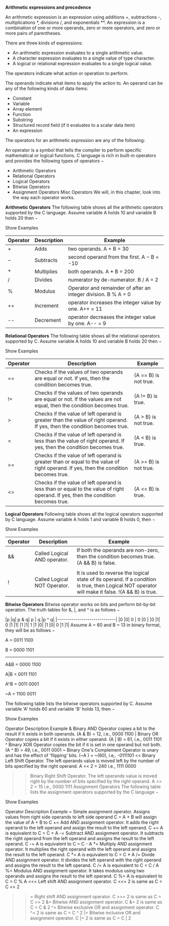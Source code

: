 **Arithmetic expressions and precedence** 

An arithmetic expression is an expression using additions +, subtractions -, multiplications *, divisions /, and exponentials **. 
An expression is a combination of one or more operands, zero or more operators, and zero or more pairs of parentheses.

There are three kinds of expressions:

- An arithmetic expression evaluates to a single arithmetic value.
- A character expression evaluates to a single value of type character.
- A logical or relational expression evaluates to a single logical value.

The operators indicate what action or operation to perform.

The operands indicate what items to apply the action to. An operand can be any of the following kinds of data items:

- Constant
- Variable
- Array element
- Function
- Substring
- Structured record field (if it evaluates to a scalar data item)
- An expression

The operators for an arithmetic expression are any of the following:

An operator is a symbol that tells the compiler to perform specific mathematical or logical functions. C language is rich in built-in operators and provides the following types of operators −

- Arithmetic Operators
- Relational Operators
- Logical Operators
- Bitwise Operators
- Assignment Operators
Misc Operators
We will, in this chapter, look into the way each operator works.

**Arithmetic Operators**
The following table shows all the arithmetic operators supported by the C language. Assume variable A holds 10 and variable B holds 20 then −

Show Examples

|  Operator |  Description | Example                  |
|-----------|--------------|--------------------------|
|     +     |	Adds       | two operands.	A + B = 30|
|     −	    |  Subtracts   | second operand from the first.	A − B = -10|
|     *	    |Multiplies    |both operands.	A * B = 200|
|    /      |Divides       | numerator by de-numerator.	B / A = 2|
|    %      |Modulus       |Operator and remainder of after an integer division.	B % A = 0|
|    ++     |Increment     |operator increases the integer value by one.	A++ = 11
|    --	    |Decrement     |operator decreases the integer value by one.	A-- = 9|

**Relational Operators**
The following table shows all the relational operators supported by C. Assume variable A holds 10 and variable B holds 20 then −

Show Examples

|Operator|	Description|	Example|
|--------|-------------|-----------|
|==	|Checks if the values of two operands are equal or not. If yes, then the condition becomes true.|	(A == B) is not true.|
|!=	|Checks if the values of two operands are equal or not. If the values are not equal, then the condition becomes true.|	(A != B) is true.|
|>	|Checks if the value of left operand is greater than the value of right operand. If yes, then the condition becomes true.|	(A > B) is not true.|
|<	|Checks if the value of left operand is less than the value of right operand. If yes, then the condition becomes true.|	(A < B) is true.|
|>=|	Checks if the value of left operand is greater than or equal to the value of right operand. If yes, then the condition becomes true.|	(A >= B) is not true.|
|<=|	Checks if the value of left operand is less than or equal to the value of right operand. If yes, then the condition becomes true.|	(A <= B) is true.|

**Logical Operators**
Following table shows all the logical operators supported by C language. Assume variable A holds 1 and variable B holds 0, then −

Show Examples

|Operator|	Description|	Example|
|--------|-------------|-----------|
|&&	|Called Logical AND operator.| If both the operands are non-zero, then the condition becomes true.	(A && B) is false.|
| || |	Called Logical OR Operator.| If any of the two operands is non-zero, then the condition becomes true.	(A || B) is true.|
| !|	Called Logical NOT Operator.| It is used to reverse the logical state of its operand. If a condition is true, then Logical NOT operator will make it false.	!(A && B) is true.|
**Bitwise Operators**
Bitwise operator works on bits and perform bit-by-bit operation. The truth tables for &, |, and ^ is as follows −

|p	|q|	p & q|	p | q	|p ^ q|
|-----------------------------|
|0	|0|	0	 |   0	    |0    |
|0	|1|	0	 |1     	|1|
|1	|1|	1	 |1	|0|
|1	|0|	0	 |1	|1|
Assume A = 60 and B = 13 in binary format, they will be as follows −

A = 0011 1100

B = 0000 1101

-----------------

A&B = 0000 1100

A|B = 0011 1101

A^B = 0011 0001

~A = 1100 0011

The following table lists the bitwise operators supported by C. Assume variable 'A' holds 60 and variable 'B' holds 13, then −

Show Examples

Operator	Description	Example
&	Binary AND Operator copies a bit to the result if it exists in both operands.	(A & B) = 12, i.e., 0000 1100
|	Binary OR Operator copies a bit if it exists in either operand.	(A | B) = 61, i.e., 0011 1101
^	Binary XOR Operator copies the bit if it is set in one operand but not both.	(A ^ B) = 49, i.e., 0011 0001
~	Binary One's Complement Operator is unary and has the effect of 'flipping' bits.	(~A ) = ~(60), i.e,. -0111101
<<	Binary Left Shift Operator. The left operands value is moved left by the number of bits specified by the right operand.	A << 2 = 240 i.e., 1111 0000
>>	Binary Right Shift Operator. The left operands value is moved right by the number of bits specified by the right operand.	A >> 2 = 15 i.e., 0000 1111
Assignment Operators
The following table lists the assignment operators supported by the C language −

Show Examples

Operator	Description	Example
=	Simple assignment operator. Assigns values from right side operands to left side operand	C = A + B will assign the value of A + B to C
+=	Add AND assignment operator. It adds the right operand to the left operand and assign the result to the left operand.	C += A is equivalent to C = C + A
-=	Subtract AND assignment operator. It subtracts the right operand from the left operand and assigns the result to the left operand.	C -= A is equivalent to C = C - A
*=	Multiply AND assignment operator. It multiplies the right operand with the left operand and assigns the result to the left operand.	C *= A is equivalent to C = C * A
/=	Divide AND assignment operator. It divides the left operand with the right operand and assigns the result to the left operand.	C /= A is equivalent to C = C / A
%=	Modulus AND assignment operator. It takes modulus using two operands and assigns the result to the left operand.	C %= A is equivalent to C = C % A
<<=	Left shift AND assignment operator.	C <<= 2 is same as C = C << 2
>>=	Right shift AND assignment operator.	C >>= 2 is same as C = C >> 2
&=	Bitwise AND assignment operator.	C &= 2 is same as C = C & 2
^=	Bitwise exclusive OR and assignment operator.	C ^= 2 is same as C = C ^ 2
|=	Bitwise inclusive OR and assignment operator.	C |= 2 is same as C = C | 2



